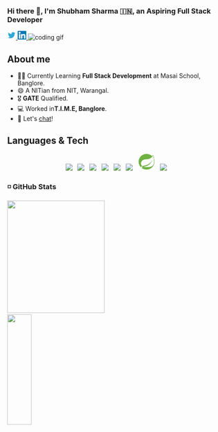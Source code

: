 ### Hi there :wave:, I'm Shubham Sharma :india:, an Aspiring Full Stack Developer <a href="https://twitter.com/" target="_blank">
  <img src="/images/twitter-logo.png" alt="twitter logo" width="20" height="20"/>
</a> 

 <a href="https://www.linkedin.com/in/shubhamsharma585/" target="_blank">
  <img src="/images/linkedin-logo.svg" alt="linkedin logo" width="20" height="20"/>
</a>
<img src="/images/ezgif.com-video-to-gif.gif" alt="coding gif"/>

## About me
- 🏳️‍🌈 Currently Learning <b>Full Stack Development</b> at Masai School, Banglore. 
- 😄 A NITian from NIT, Warangal. 
- 🎖️ <b>GATE</b> Qualified. 
- 💻 Worked in<b>T.I.M.E, Banglore</b>. 
- 💬 Let's [chat](mailto:shubhamsharma585@gmail.com)!

## Languages & Tech

<p align='center'>
    <img height="40" src="https://www.flaticon.com/svg/static/icons/svg/1216/1216733.svg">&nbsp;&nbsp;
    <img height="40" src="https://www.flaticon.com/svg/static/icons/svg/732/732190.svg">&nbsp;&nbsp;
    <img height="40" src="https://www.flaticon.com/svg/static/icons/svg/541/541509.svg">&nbsp;&nbsp;
    <img height="40" src="https://www.flaticon.com/svg/static/icons/svg/919/919851.svg">&nbsp;&nbsp;
    <img height="40" src="https://miro.medium.com/max/2800/0*U2DmhXYumRyXH6X1.png">&nbsp;&nbsp;
    <img height="40" src="https://n7.nextpng.com/sticker-png/925/447/sticker-png-express-js-node-js-javascript-mongodb-node-js-text-trademark-logo-web-application.png">&nbsp;&nbsp;
    <img height="40" src="https://raw.githubusercontent.com/github/explore/80688e429a7d4ef2fca1e82350fe8e3517d3494d/topics/spring-boot/spring-boot.png">&nbsp;&nbsp;
    <img height="40" src="https://www.flaticon.com/svg/static/icons/svg/1822/1822899.svg">
</p>

### :white_medium_small_square: GitHub Stats
<div>
  <img src="https://github-readme-stats.vercel.app/api?username=shubhamsharma585&show_icons=true&theme=radical" height="260px" width="66.75%"/> 
  <img src="https://github-readme-stats.vercel.app/api/top-langs/?username=shubhamsharma585&theme=tokyonight" height="255px" width="33.25%"/>
</div>
<!--
**soumitha18/soumitha18** is a ✨ _special_ ✨ repository because its `README.md` (this file) appears on your GitHub profile.

Here are some ideas to get you started:

- 🔭 I’m currently working on ...
- 🌱 I’m currently learning ...
- 👯 I’m looking to collaborate on ...
- 🤔 I’m looking for help with ...
- 💬 Ask me about ...
- 📫 How to reach me: ...
- 😄 Pronouns: ...
- ⚡ Fun fact: ...
-->

